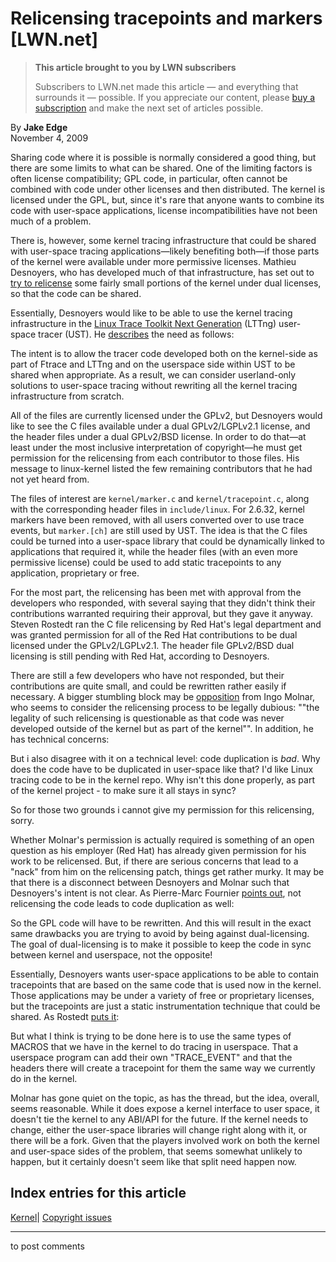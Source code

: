 # Relicensing tracepoints and markers [LWN.net]

> **This article brought to you by LWN subscribers**
> 
> Subscribers to LWN.net made this article — and everything that surrounds it — possible. If you appreciate our content, please [buy a subscription](/Promo/nst-nag3/subscribe) and make the next set of articles possible. 

By **Jake Edge**  
November 4, 2009 

Sharing code where it is possible is normally considered a good thing, but there are some limits to what can be shared. One of the limiting factors is often license compatibility; GPL code, in particular, often cannot be combined with code under other licenses and then distributed. The kernel is licensed under the GPL, but, since it's rare that anyone wants to combine its code with user-space applications, license incompatibilities have not been much of a problem. 

There is, however, some kernel tracing infrastructure that could be shared with user-space tracing applications—likely benefiting both—if those parts of the kernel were available under more permissive licenses. Mathieu Desnoyers, who has developed much of that infrastructure, has set out to [try to relicense](/Articles/360265/) some fairly small portions of the kernel under dual licenses, so that the code can be shared. 

Essentially, Desnoyers would like to be able to use the kernel tracing infrastructure in the [Linux Trace Toolkit Next Generation](http://ltt.polymtl.ca/?q=node/7) (LTTng) user-space tracer (UST). He [describes](/Articles/360267/) the need as follows: 

The intent is to allow the tracer code developed both on the kernel-side as part of Ftrace and LTTng and on the userspace side within UST to be shared when appropriate. As a result, we can consider userland-only solutions to user-space tracing without rewriting all the kernel tracing infrastructure from scratch. 

All of the files are currently licensed under the GPLv2, but Desnoyers would like to see the C files available under a dual GPLv2/LGPLv2.1 license, and the header files under a dual GPLv2/BSD license. In order to do that—at least under the most inclusive interpretation of copyright—he must get permission for the relicensing from each contributor to those files. His message to linux-kernel listed the few remaining contributors that he had not yet heard from. 

The files of interest are `kernel/marker.c` and `kernel/tracepoint.c`, along with the corresponding header files in `include/linux`. For 2.6.32, kernel markers have been removed, with all users converted over to use trace events, but `marker.[ch]` are still used by UST. The idea is that the C files could be turned into a user-space library that could be dynamically linked to applications that required it, while the header files (with an even more permissive license) could be used to add static tracepoints to any application, proprietary or free. 

For the most part, the relicensing has been met with approval from the developers who responded, with several saying that they didn't think their contributions warranted requiring their approval, but they gave it anyway. Steven Rostedt ran the C file relicensing by Red Hat's legal department and was granted permission for all of the Red Hat contributions to be dual licensed under the GPLv2/LGPLv2.1. The header file GPLv2/BSD dual licensing is still pending with Red Hat, according to Desnoyers. 

There are still a few developers who have not responded, but their contributions are quite small, and could be rewritten rather easily if necessary. A bigger stumbling block may be [opposition](/Articles/360266/) from Ingo Molnar, who seems to consider the relicensing process to be legally dubious: ""the legality of such relicensing is questionable as that code was never developed outside of the kernel but as part of the kernel"". In addition, he has technical concerns: 

But i also disagree with it on a technical level: code duplication is _bad_. Why does the code have to be duplicated in user-space like that? I'd like Linux tracing code to be in the kernel repo. Why isn't this done properly, as part of the kernel project - to make sure it all stays in sync? 

So for those two grounds i cannot give my permission for this relicensing, sorry. 

Whether Molnar's permission is actually required is something of an open question as his employer (Red Hat) has already given permission for his work to be relicensed. But, if there are serious concerns that lead to a "nack" from him on the relicensing patch, things get rather murky. It may be that there is a disconnect between Desnoyers and Molnar such that Desnoyers's intent is not clear. As Pierre-Marc Fournier [points out](/Articles/360368/), not relicensing the code leads to code duplication as well: 

So the GPL code will have to be rewritten. And this will result in the exact same drawbacks you are trying to avoid by being against dual-licensing. The goal of dual-licensing is to make it possible to keep the code in sync between kernel and userspace, not the opposite! 

Essentially, Desnoyers wants user-space applications to be able to contain tracepoints that are based on the same code that is used now in the kernel. Those applications may be under a variety of free or proprietary licenses, but the tracepoints are just a static instrumentation technique that could be shared. As Rostedt [puts it](/Articles/360403/): 

But what I think is trying to be done here is to use the same types of MACROS that we have in the kernel to do tracing in userspace. That a userspace program can add their own "TRACE_EVENT" and that the headers there will create a tracepoint for them the same way we currently do in the kernel. 

Molnar has gone quiet on the topic, as has the thread, but the idea, overall, seems reasonable. While it does expose a kernel interface to user space, it doesn't tie the kernel to any ABI/API for the future. If the kernel needs to change, either the user-space libraries will change right along with it, or there will be a fork. Given that the players involved work on both the kernel and user-space sides of the problem, that seems somewhat unlikely to happen, but it certainly doesn't seem like that split need happen now. 

  
Index entries for this article  
---  
[Kernel](/Kernel/Index)| [Copyright issues](/Kernel/Index#Copyright_issues)  
  


* * *

to post comments 

